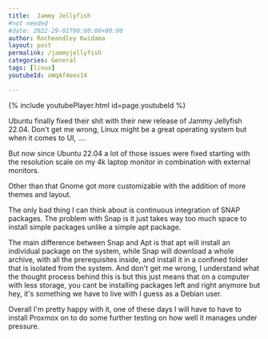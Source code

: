 ```yaml
---
title:  Jammy Jellyfish  
#not needed
#date: 2022-29-01T00:00:00+00:00
author: Rocheandley Kwidama
layout: post
permalink: /jammyjellyfish
categories: General
tags: [linux]
youtubeId: oWqAf4eex14

---
```

<p align="center">
<!-- <img src="/assets/images/jj.gif" alt="drawing" width="300"/> -->
</p>

<!-- #### Ubuntu 22.04 -->

{% include youtubePlayer.html id=page.youtubeId %}

Ubuntu finally fixed their shit with their new release of Jammy Jellyfish 22.04. Don't get me wrong, Linux might be a great operating system but when it comes to UI, ....

But now since Ubuntu 22.04 a lot of those issues were fixed starting with the resolution scale on my 4k laptop monitor in combination with external monitors.

Other than that Gnome got more customizable with the addition of more themes and layout.

The only bad thing I can think about is continuous integration of SNAP packages. The problem with Snap is it just takes way too much space to install simple packages unlike a simple apt package. 

The main difference between Snap and Apt is that apt will install an individual package on the system, while Snap will download a whole archive, with all the prerequisites inside, and install it in a confined folder that is isolated from the system. 
And don't get me wrong, I understand what the thought process behind this is but this just means that on a computer with less storage, you cant be installing packages left and right anymore but hey, it's something we have to live with I guess as a Debian user.

Overall I'm pretty happy with it, one of these days I will have to have to install Proxmox on to do some further testing on how well it manages under pressure.

<!-- {% include youtubePlayer.html id=page.youtubeId %} -->
